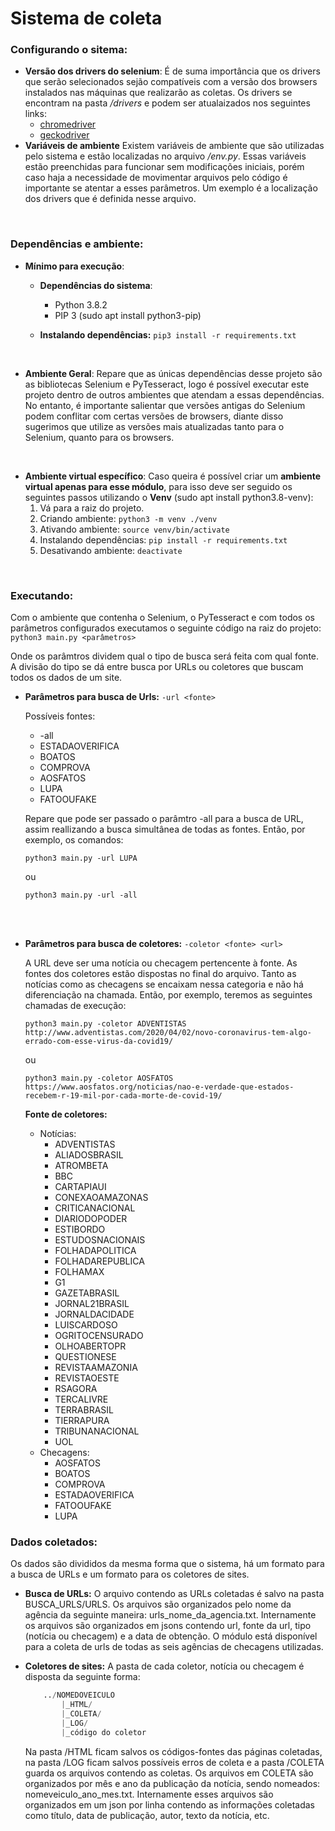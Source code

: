 # Sistema de coleta


### Configurando o sitema:
* **Versão dos drivers do selenium**:
	É de suma importância que os drivers que serão selecionados sejão compatíveis com a versão dos browsers instalados nas máquinas que realizarão as coletas. Os drivers se encontram na pasta _/drivers_ e podem ser atualaizados nos seguintes links:
	* [chromedriver](https://chromedriver.chromium.org/downloads)
	* [geckodriver](https://github.com/mozilla/geckodriver/releases)
* **Variáveis de ambiente**
	Existem variáveis de ambiente que são utilizadas pelo sistema e estão localizadas no arquivo _/env.py_. Essas variáveis estão preenchidas para funcionar sem modificações iniciais, porém caso haja a necessidade de movimentar arquivos pelo código é importante se atentar a esses parâmetros.
	Um exemplo é a localização dos drivers que é definida nesse arquivo.

<br>

### Dependências e ambiente:
* **Mínimo para execução**:

	* **Dependências do sistema**:
		* Python 3.8.2
		* PIP 3 (sudo apt install python3-pip)

	* **Instalando dependências:**
		`pip3 install -r requirements.txt`
<br>

* **Ambiente Geral**:
	Repare que as únicas dependências desse projeto são as bibliotecas Selenium e PyTesseract, logo é possível executar este projeto dentro de outros ambientes que atendam a essas dependências.
	No entanto, é importante salientar que versões antigas do Selenium podem conflitar com certas versões de browsers, diante disso sugerimos que utilize as versões mais atualizadas tanto para o Selenium, quanto para os browsers.
<br>

* **Ambiente virtual específico**:
	Caso queira é possível criar um **ambiente virtual apenas para esse módulo**, para isso deve ser seguido os seguintes passos utilizando o **Venv** (sudo apt install python3.8-venv):
	1. Vá para a raiz do projeto.
	2. Criando ambiente: `python3 -m venv ./venv`
	3. Ativando ambiente:  `source venv/bin/activate`
	4. Instalando dependências: `pip install -r requirements.txt`
	5. Desativando ambiente: `deactivate`

<br>

### Executando:
Com o ambiente que contenha o Selenium, o PyTesseract e com todos os parâmetros configurados executamos o seguinte código na raiz do projeto:
`python3 main.py <parâmetros>`

Onde os parâmtros dividem qual o tipo de busca será feita com qual fonte. A divisão do tipo se dá entre busca por URLs ou coletores que buscam todos os dados de um site.

* **Parâmetros para busca de Urls:**
 `-url <fonte>`

	Possíveis fontes:
	* -all
	* ESTADAOVERIFICA
	* BOATOS
	* COMPROVA
	* AOSFATOS
	* LUPA
	* FATOOUFAKE

	Repare que pode ser passado o parâmtro -all para a busca de URL, assim reallizando a busca simultânea de todas as fontes. Então, por exemplo, os comandos:
	```
	python3 main.py -url LUPA
	```
	ou
	```
	python3 main.py -url -all
	```
<br>
<br>

* **Parâmetros para busca de coletores:**
 `-coletor <fonte> <url>`

	A URL deve ser uma notícia ou checagem pertencente à fonte. As fontes  dos coletores estão dispostas no final do arquivo. Tanto as notícias como as checagens se encaixam nessa categoria e não há diferenciação na chamada.
	Então, por exemplo, teremos as seguintes chamadas de execução:

	```
	python3 main.py -coletor ADVENTISTAS http://www.adventistas.com/2020/04/02/novo-coronavirus-tem-algo-errado-com-esse-virus-da-covid19/
	```

	ou

	```
	python3 main.py -coletor AOSFATOS https://www.aosfatos.org/noticias/nao-e-verdade-que-estados-recebem-r-19-mil-por-cada-morte-de-covid-19/
	```

	**Fonte de coletores:**
	* Notícias:
		* ADVENTISTAS
		* ALIADOSBRASIL
		* ATROMBETA
		* BBC
		* CARTAPIAUI
		* CONEXAOAMAZONAS
		* CRITICANACIONAL
		* DIARIODOPODER
		* ESTIBORDO
		* ESTUDOSNACIONAIS
		* FOLHADAPOLITICA
		* FOLHADAREPUBLICA
		* FOLHAMAX
		* G1
		* GAZETABRASIL
		* JORNAL21BRASIL
		* JORNALDACIDADE
		* LUISCARDOSO
		* OGRITOCENSURADO
		* OLHOABERTOPR
		* QUESTIONESE
		* REVISTAAMAZONIA
		* REVISTAOESTE
		* RSAGORA
		* TERCALIVRE
		* TERRABRASIL
		* TIERRAPURA
		* TRIBUNANACIONAL
		* UOL
	* Checagens:
		* AOSFATOS
		* BOATOS
		* COMPROVA
		* ESTADAOVERIFICA
		* FATOOUFAKE
		* LUPA


### Dados coletados:
Os dados são divididos da mesma forma que o sistema, há um formato para a busca de URLs e um formato para os coletores de sites.
* **Busca de URLs:**
	O arquivo contendo as URLs coletadas é salvo na pasta BUSCA_URLS/URLS. Os arquivos são organizados pelo nome da agência  da seguinte maneira: urls_nome_da_agencia.txt. Internamente os arquivos são organizados em jsons contendo url, fonte da url, tipo (notícia ou checagem) e a data de obtenção. O módulo está disponível para a coleta de urls de todas as seis agências de checagens utilizadas.

* **Coletores de sites:**
	A pasta de cada coletor, notícia ou checagem é disposta da seguinte forma:
	```python
		../NOMEDOVEICULO
			|_HTML/
			|_COLETA/
			|_LOG/
			|_código do coletor
	```

	Na pasta /HTML ficam salvos os códigos-fontes das páginas coletadas, na pasta /LOG ficam salvos possíveis erros de coleta e a pasta /COLETA guarda os arquivos contendo as coletas. Os arquivos em COLETA são organizados por mês e ano da publicação da notícia, sendo nomeados: nomeveiculo_ano_mes.txt. Internamente esses arquivos são organizados em um json por linha contendo as informações coletadas como título, data de publicação, autor, texto da notícia, etc.
